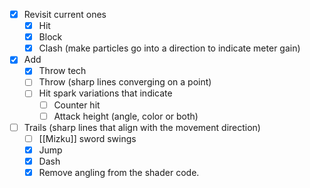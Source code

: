 - [x] Revisit current ones
	- [x] Hit
	- [x] Block
	- [x] Clash (make particles go into a direction to indicate meter gain)
- [x] Add
	- [x] Throw tech
	- [ ] Throw (sharp lines converging on a point)
	- [ ] Hit spark variations that indicate
		- [ ] Counter hit
		- [ ] Attack height (angle, color or both)
- [ ] Trails (sharp lines that align with the movement direction)
	- [ ] [[Mizku]] sword swings
	- [x] Jump
	- [x] Dash
	- [x] Remove angling from the shader code.
